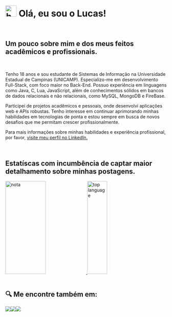<div class="description" style="display: inline_block">
    <h1><img src="https://raw.githubusercontent.com/iampavangandhi/iampavangandhi/master/gifs/Hi.gif" height= 35px; alt="hello"> Olá, eu sou o Lucas!</h1> <br>
    <h2>Um pouco sobre mim e dos meus feitos acadêmicos e profissionais.</h2><br>
    <p>Tenho 18 anos e sou estudante de Sistemas de Informação na Universidade Estadual de Campinas (UNICAMP). Especializo-me em desenvolvimento Full-Stack, com foco maior no Back-End. Possuo experiência em linguagens como Java, C, Lua, JavaScript, além de conhecimentos sólidos em bancos de dados relacionais e não relacionais, como MySQL, MongoDB e FireBase.

Participei de projetos acadêmicos e pessoais, onde desenvolvi aplicações web e APIs robustas. Tenho interesse em continuar aprimorando minhas habilidades em tecnologias de ponta e estou sempre em busca de novos desafios que me permitam crescer profissionalmente.

Para mais informações sobre minhas habilidades e experiência profissional, por favor, <a href="https://www.linkedin.com/in/lucas-do-amaral-2751a02b1/">visite meu perfil no LinkedIn.</a></p>
<br>

<h2>Estatíscas com incumbência de captar maior detalhamento sobre minhas postagens.</h2>
    <a href="https://github.com/LucasDoAmaral-Prog">
     <img src="https://github-readme-stats.vercel.app/api?username=LucasDoAmaral-Prog&show_icons=true&theme=dracula" alt="nota" height= 290px width=50%>
     <img src="https://github-readme-stats.vercel.app/api/top-langs/?username=LucasDoAmaral-Prog&layout=compact&theme=dracula" alt="top language" height=290px width=35%>
    </a>
</div>
<br>
<div class="social networks" style="display: inline_block">
<h2>🔍 Me encontre também em:</h2>
 
  <a href="https://www.instagram.com/lucasamarallz/"><img src="https://img.shields.io/badge/Instagram-%23E4405F.svg?style=for-the-badge&logo=Instagram&logoColor=white"></a><a href="https://discord.gg/qarQmFYFnz"><img src="https://img.shields.io/badge/Discord-7289DA?style=for-the-badge&logo=discord&logoColor=white"></a><a href="https://open.spotify.com/user/lukgammer.amaral?si=e4f33a21874b49b6"><img src="https://img.shields.io/badge/Spotify-1ED760?&style=for-the-badge&logo=spotify&logoColor=white"></a>
